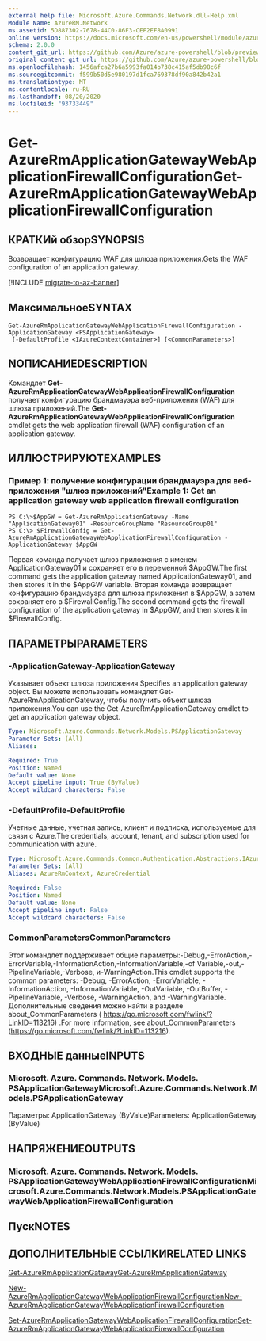 ```yaml
---
external help file: Microsoft.Azure.Commands.Network.dll-Help.xml
Module Name: AzureRM.Network
ms.assetid: 5D887302-7678-44C0-86F3-CEF2EF8A0991
online version: https://docs.microsoft.com/en-us/powershell/module/azurerm.network/get-azurermapplicationgatewaywebapplicationfirewallconfiguration
schema: 2.0.0
content_git_url: https://github.com/Azure/azure-powershell/blob/preview/src/ResourceManager/Network/Commands.Network/help/Get-AzureRmApplicationGatewayWebApplicationFirewallConfiguration.md
original_content_git_url: https://github.com/Azure/azure-powershell/blob/preview/src/ResourceManager/Network/Commands.Network/help/Get-AzureRmApplicationGatewayWebApplicationFirewallConfiguration.md
ms.openlocfilehash: 1456afca27b6a5993fa014b738c415af5db98c6f
ms.sourcegitcommit: f599b50d5e980197d1fca769378df90a842b42a1
ms.translationtype: MT
ms.contentlocale: ru-RU
ms.lasthandoff: 08/20/2020
ms.locfileid: "93733449"
---
```

# <span data-ttu-id="ce0e8-101">Get-AzureRmApplicationGatewayWebApplicationFirewallConfiguration</span><span class="sxs-lookup"><span data-stu-id="ce0e8-101">Get-AzureRmApplicationGatewayWebApplicationFirewallConfiguration</span></span>

## <span data-ttu-id="ce0e8-102">КРАТКИй обзор</span><span class="sxs-lookup"><span data-stu-id="ce0e8-102">SYNOPSIS</span></span>
<span data-ttu-id="ce0e8-103">Возвращает конфигурацию WAF для шлюза приложения.</span><span class="sxs-lookup"><span data-stu-id="ce0e8-103">Gets the WAF configuration of an application gateway.</span></span>

[!INCLUDE [migrate-to-az-banner](../../includes/migrate-to-az-banner.md)]

## <span data-ttu-id="ce0e8-104">Максимальное</span><span class="sxs-lookup"><span data-stu-id="ce0e8-104">SYNTAX</span></span>

```
Get-AzureRmApplicationGatewayWebApplicationFirewallConfiguration -ApplicationGateway <PSApplicationGateway>
 [-DefaultProfile <IAzureContextContainer>] [<CommonParameters>]
```

## <span data-ttu-id="ce0e8-105">NОПИСАНИЕ</span><span class="sxs-lookup"><span data-stu-id="ce0e8-105">DESCRIPTION</span></span>
<span data-ttu-id="ce0e8-106">Командлет **Get-AzureRmApplicationGatewayWebApplicationFirewallConfiguration** получает конфигурацию брандмауэра веб-приложения (WAF) для шлюза приложений.</span><span class="sxs-lookup"><span data-stu-id="ce0e8-106">The **Get-AzureRmApplicationGatewayWebApplicationFirewallConfiguration** cmdlet gets the web application firewall (WAF) configuration of an application gateway.</span></span>

## <span data-ttu-id="ce0e8-107">ИЛЛЮСТРИРУЮТ</span><span class="sxs-lookup"><span data-stu-id="ce0e8-107">EXAMPLES</span></span>

### <span data-ttu-id="ce0e8-108">Пример 1: получение конфигурации брандмауэра для веб-приложения "шлюз приложений"</span><span class="sxs-lookup"><span data-stu-id="ce0e8-108">Example 1: Get an application gateway web application firewall configuration</span></span>
```
PS C:\>$AppGW = Get-AzureRmApplicationGateway -Name "ApplicationGateway01" -ResourceGroupName "ResourceGroup01"
PS C:\> $FirewallConfig = Get-AzureRmApplicationGatewayWebApplicationFirewallConfiguration -ApplicationGateway $AppGW
```

<span data-ttu-id="ce0e8-109">Первая команда получает шлюз приложения с именем ApplicationGateway01 и сохраняет его в переменной $AppGW.</span><span class="sxs-lookup"><span data-stu-id="ce0e8-109">The first command gets the application gateway named ApplicationGateway01, and then stores it in the $AppGW variable.</span></span>
<span data-ttu-id="ce0e8-110">Вторая команда возвращает конфигурацию брандмауэра для шлюза приложения в $AppGW, а затем сохраняет его в $FirewallConfig.</span><span class="sxs-lookup"><span data-stu-id="ce0e8-110">The second command gets the firewall configuration of the application gateway in $AppGW, and then stores it in $FirewallConfig.</span></span>

## <span data-ttu-id="ce0e8-111">ПАРАМЕТРЫ</span><span class="sxs-lookup"><span data-stu-id="ce0e8-111">PARAMETERS</span></span>

### <span data-ttu-id="ce0e8-112">-ApplicationGateway</span><span class="sxs-lookup"><span data-stu-id="ce0e8-112">-ApplicationGateway</span></span>
<span data-ttu-id="ce0e8-113">Указывает объект шлюза приложения.</span><span class="sxs-lookup"><span data-stu-id="ce0e8-113">Specifies an application gateway object.</span></span>
<span data-ttu-id="ce0e8-114">Вы можете использовать командлет Get-AzureRmApplicationGateway, чтобы получить объект шлюза приложения.</span><span class="sxs-lookup"><span data-stu-id="ce0e8-114">You can use the Get-AzureRmApplicationGateway cmdlet to get an application gateway object.</span></span>

```yaml
Type: Microsoft.Azure.Commands.Network.Models.PSApplicationGateway
Parameter Sets: (All)
Aliases:

Required: True
Position: Named
Default value: None
Accept pipeline input: True (ByValue)
Accept wildcard characters: False
```

### <span data-ttu-id="ce0e8-115">-DefaultProfile</span><span class="sxs-lookup"><span data-stu-id="ce0e8-115">-DefaultProfile</span></span>
<span data-ttu-id="ce0e8-116">Учетные данные, учетная запись, клиент и подписка, используемые для связи с Azure.</span><span class="sxs-lookup"><span data-stu-id="ce0e8-116">The credentials, account, tenant, and subscription used for communication with azure.</span></span>

```yaml
Type: Microsoft.Azure.Commands.Common.Authentication.Abstractions.IAzureContextContainer
Parameter Sets: (All)
Aliases: AzureRmContext, AzureCredential

Required: False
Position: Named
Default value: None
Accept pipeline input: False
Accept wildcard characters: False
```

### <span data-ttu-id="ce0e8-117">CommonParameters</span><span class="sxs-lookup"><span data-stu-id="ce0e8-117">CommonParameters</span></span>
<span data-ttu-id="ce0e8-118">Этот командлет поддерживает общие параметры:-Debug,-ErrorAction,-ErrorVariable,-InformationAction,-InformationVariable,-of Variable,-out,-PipelineVariable,-Verbose, и-WarningAction.</span><span class="sxs-lookup"><span data-stu-id="ce0e8-118">This cmdlet supports the common parameters: -Debug, -ErrorAction, -ErrorVariable, -InformationAction, -InformationVariable, -OutVariable, -OutBuffer, -PipelineVariable, -Verbose, -WarningAction, and -WarningVariable.</span></span> <span data-ttu-id="ce0e8-119">Дополнительные сведения можно найти в разделе about_CommonParameters ( https://go.microsoft.com/fwlink/?LinkID=113216) .</span><span class="sxs-lookup"><span data-stu-id="ce0e8-119">For more information, see about_CommonParameters (https://go.microsoft.com/fwlink/?LinkID=113216).</span></span>

## <span data-ttu-id="ce0e8-120">ВХОДНЫЕ данные</span><span class="sxs-lookup"><span data-stu-id="ce0e8-120">INPUTS</span></span>

### <span data-ttu-id="ce0e8-121">Microsoft. Azure. Commands. Network. Models. PSApplicationGateway</span><span class="sxs-lookup"><span data-stu-id="ce0e8-121">Microsoft.Azure.Commands.Network.Models.PSApplicationGateway</span></span>
<span data-ttu-id="ce0e8-122">Параметры: ApplicationGateway (ByValue)</span><span class="sxs-lookup"><span data-stu-id="ce0e8-122">Parameters: ApplicationGateway (ByValue)</span></span>

## <span data-ttu-id="ce0e8-123">НАПРЯЖЕНИЕ</span><span class="sxs-lookup"><span data-stu-id="ce0e8-123">OUTPUTS</span></span>

### <span data-ttu-id="ce0e8-124">Microsoft. Azure. Commands. Network. Models. PSApplicationGatewayWebApplicationFirewallConfiguration</span><span class="sxs-lookup"><span data-stu-id="ce0e8-124">Microsoft.Azure.Commands.Network.Models.PSApplicationGatewayWebApplicationFirewallConfiguration</span></span>

## <span data-ttu-id="ce0e8-125">Пуск</span><span class="sxs-lookup"><span data-stu-id="ce0e8-125">NOTES</span></span>

## <span data-ttu-id="ce0e8-126">ДОПОЛНИТЕЛЬНЫЕ ССЫЛКИ</span><span class="sxs-lookup"><span data-stu-id="ce0e8-126">RELATED LINKS</span></span>

[<span data-ttu-id="ce0e8-127">Get-AzureRmApplicationGateway</span><span class="sxs-lookup"><span data-stu-id="ce0e8-127">Get-AzureRmApplicationGateway</span></span>](./Get-AzureRmApplicationGateway.md)

[<span data-ttu-id="ce0e8-128">New-AzureRmApplicationGatewayWebApplicationFirewallConfiguration</span><span class="sxs-lookup"><span data-stu-id="ce0e8-128">New-AzureRmApplicationGatewayWebApplicationFirewallConfiguration</span></span>](./New-AzureRmApplicationGatewayWebApplicationFirewallConfiguration.md)

[<span data-ttu-id="ce0e8-129">Set-AzureRmApplicationGatewayWebApplicationFirewallConfiguration</span><span class="sxs-lookup"><span data-stu-id="ce0e8-129">Set-AzureRmApplicationGatewayWebApplicationFirewallConfiguration</span></span>](./Set-AzureRmApplicationGatewayWebApplicationFirewallConfiguration.md)


